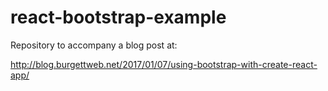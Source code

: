 # react-bootstrap-example
Repository to accompany a blog post at:

http://blog.burgettweb.net/2017/01/07/using-bootstrap-with-create-react-app/
